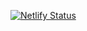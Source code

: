 [![Netlify Status](https://api.netlify.com/api/v1/badges/d41aad0d-41c9-46f5-b2e8-8c48aa5ee9a7/deploy-status)](https://app.netlify.com/sites/resilient-kringle-b3746c/deploys)

